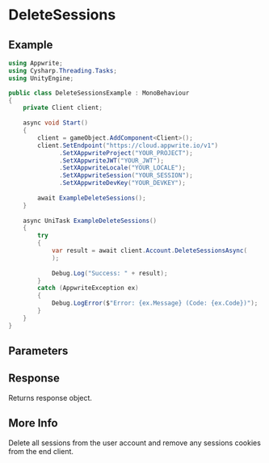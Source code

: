 # DeleteSessions

## Example

```csharp
using Appwrite;
using Cysharp.Threading.Tasks;
using UnityEngine;

public class DeleteSessionsExample : MonoBehaviour
{
    private Client client;
    
    async void Start()
    {
        client = gameObject.AddComponent<Client>();
        client.SetEndpoint("https://cloud.appwrite.io/v1")
              .SetXAppwriteProject("YOUR_PROJECT");
              .SetXAppwriteJWT("YOUR_JWT");
              .SetXAppwriteLocale("YOUR_LOCALE");
              .SetXAppwriteSession("YOUR_SESSION");
              .SetXAppwriteDevKey("YOUR_DEVKEY");
        
        await ExampleDeleteSessions();
    }
    
    async UniTask ExampleDeleteSessions()
    {
        try
        {
            var result = await client.Account.DeleteSessionsAsync(
            );
            
            Debug.Log("Success: " + result);
        }
        catch (AppwriteException ex)
        {
            Debug.LogError($"Error: {ex.Message} (Code: {ex.Code})");
        }
    }
}
```

## Parameters


## Response

Returns response object.
## More Info

Delete all sessions from the user account and remove any sessions cookies from the end client.
